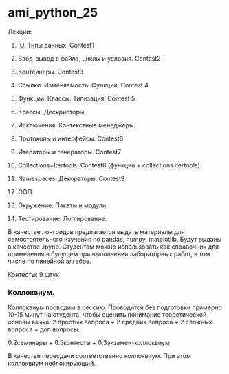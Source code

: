 # ami_python_25

Лекции:

1. IO. Типы данных. Contest1

2. Ввод-вывод с файла, циклы и условия. Contest2

3. Контейнеры. Contest3

4. Ссылки. Изменяемость. Функции. Contest 4

5. Функции. Классы. Типизация. Contest 5

6. Классы. Дескрипторы. 

7. Исключения. Контекстные менеджеры.

8. Протоколы и интерфейсы. Contest6

9. Итераторы и генераторы. Contest7

10. Collections+Itertools. Contest8 (функции + collections itertools)

11. Namespaces. Декораторы. Contest9

12. ООП.

13. Окружение. Пакеты и модули.

14. Тестирование. Логгирование.

В качестве лонгридов предлагается выдать материалы для самостоятельного изучения по pandas, numpy, matplotlib. Будут выданы в качестве .ipynb. Студентам можно использовать как справочник для применения в будущем при выполнении лабораторных работ, в том числе по линейной алгебре.

Контесты:
9 штук

### Коллоквиум.

Коллоквиум проводим в сессию. Проводится без подготовки примерно 10-15 минут на студента, чтобы оценить понимание теоретической основы языка:
2 простых вопроса + 2 средних вопроса + 2 сложных вопроса + доп вопросы.

0.2семинары + 0.5контесты + 0.3экзамен-коллоквиум

В качестве пересдачи соответственно коллоквиум. При этом коллоквиум неблокирующий.
